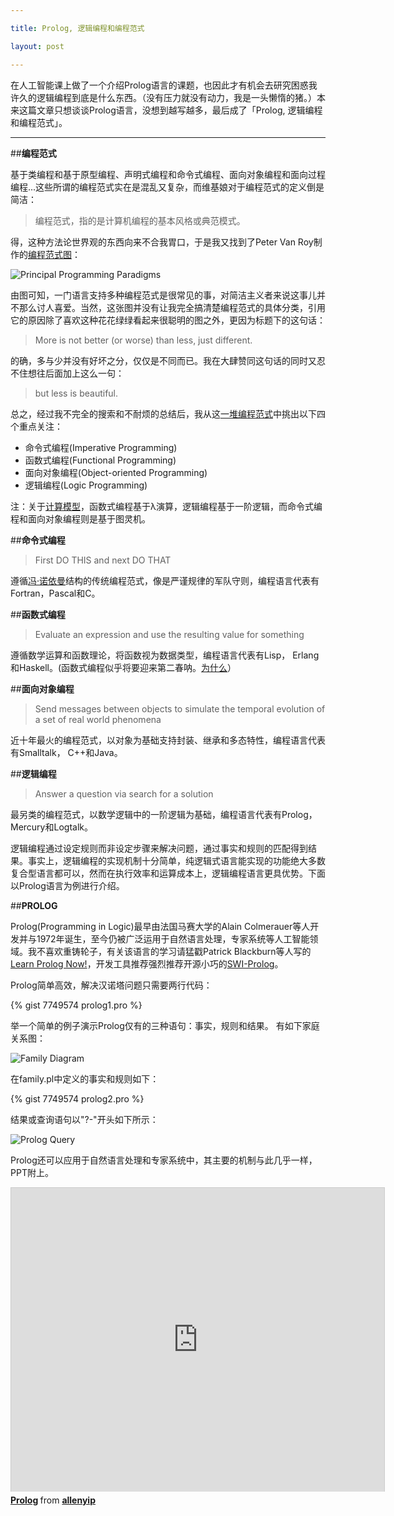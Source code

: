 ```yaml
---

title: Prolog, 逻辑编程和编程范式

layout: post

---
```

在人工智能课上做了一个介绍Prolog语言的课题，也因此才有机会去研究困惑我许久的逻辑编程到底是什么东西。（没有压力就没有动力，我是一头懒惰的猪。）本来这篇文章只想谈谈Prolog语言，没想到越写越多，最后成了「Prolog, 逻辑编程和编程范式」。

---

##**编程范式**

基于类编程和基于原型编程、声明式编程和命令式编程、面向对象编程和面向过程编程...这些所谓的编程范式实在是混乱又复杂，而维基娘对于编程范式的定义倒是简洁：

>编程范式，指的是计算机编程的基本风格或典范模式。

得，这种方法论世界观的东西向来不合我胃口，于是我又找到了Peter Van Roy制作的[编程范式图][1]：

![Principal Programming Paradigms][2]

由图可知，一门语言支持多种编程范式是很常见的事，对简洁主义者来说这事儿并不那么讨人喜爱。当然，这张图并没有让我完全搞清楚编程范式的具体分类，引用它的原因除了喜欢这种花花绿绿看起来很聪明的图之外，更因为标题下的这句话：

>More is not better (or worse) than less, just different.

的确，多与少并没有好坏之分，仅仅是不同而已。我在大肆赞同这句话的同时又忍不住想往后面加上这么一句：

>but less is beautiful.

总之，经过我不完全的搜索和不耐烦的总结后，我从这[一堆编程范式][3]中挑出以下四个重点关注：

* 命令式编程(Imperative Programming)
* 函数式编程(Functional Programming)
* 面向对象编程(Object-oriented Programming)
* 逻辑编程(Logic Programming)

注：关于[计算模型][4]，函数式编程基于λ演算，逻辑编程基于一阶逻辑，而命令式编程和面向对象编程则是基于图灵机。

##**命令式编程**

>First DO THIS and next DO THAT

遵循[冯·诺依曼][5]结构的传统编程范式，像是严谨规律的军队守则，编程语言代表有Fortran，Pascal和C。

##**函数式编程**

>Evaluate an expression and use the resulting value for something

遵循数学运算和函数理论，将函数视为数据类型，编程语言代表有Lisp， Erlang和Haskell。(函数式编程似乎将要迎来第二春呐。[为什么][6]）

##**面向对象编程**

>Send messages between objects to simulate the temporal evolution of a set of real world phenomena

近十年最火的编程范式，以对象为基础支持封装、继承和多态特性，编程语言代表有Smalltalk， C++和Java。

##**逻辑编程**

>Answer a question via search for a solution

最另类的编程范式，以数学逻辑中的一阶逻辑为基础，编程语言代表有Prolog，Mercury和Logtalk。

逻辑编程通过设定规则而非设定步骤来解决问题，通过事实和规则的匹配得到结果。事实上，逻辑编程的实现机制十分简单，纯逻辑式语言能实现的功能绝大多数复合型语言都可以，然而在执行效率和运算成本上，逻辑编程语言更具优势。下面以Prolog语言为例进行介绍。

##**PROLOG**

Prolog(Programming in Logic)最早由法国马赛大学的Alain Colmerauer等人开发并与1972年诞生，至今仍被广泛运用于自然语言处理，专家系统等人工智能领域。我不喜欢重铸轮子，有关该语言的学习请猛戳Patrick Blackburn等人写的[Learn Prolog Now!][7]，开发工具推荐强烈推荐开源小巧的[SWI-Prolog][8]。

Prolog简单高效，解决汉诺塔问题只需要两行代码：

{% gist 7749574 prolog1.pro %}

举一个简单的例子演示Prolog仅有的三种语句：事实，规则和结果。
有如下家庭关系图：

![Family Diagram][9]

在family.pl中定义的事实和规则如下：

{% gist 7749574 prolog2.pro %}

结果或查询语句以"?-"开头如下所示：

![Prolog Query][10]

Prolog还可以应用于自然语言处理和专家系统中，其主要的机制与此几乎一样，PPT附上。

<iframe src="http://www.slideshare.net/slideshow/embed_code/16338774" width="597" height="486" frameborder="0" marginwidth="0" marginheight="0" scrolling="no" style="border:1px solid #CCC;border-width:1px 1px 0;margin-bottom:5px" allowfullscreen webkitallowfullscreen mozallowfullscreen> </iframe> <div style="margin-bottom:5px"> <strong> <a href="http://www.slideshare.net/allenyip/prolog-16338774" title="Prolog" target="_blank">Prolog</a> </strong> from <strong><a href="http://www.slideshare.net/allenyip" target="_blank">allenyip</a></strong> </div>

[1]:http://www.info.ucl.ac.be/~pvr/paradigmsDIAGRAMeng108.pdf
[2]:http://i.imgur.com/oACpKEi.png
[3]:http://en.wikipedia.org/wiki/Category:Programming_paradigms
[4]:http://en.wikipedia.org/wiki/Computational_model
[5]:http://en.wikipedia.org/wiki/John_von_Neumann
[6]:http://www.cse.chalmers.se/~rjmh/Papers/whyfp.html
[7]:http://www.learnprolognow.org/
[8]:http://www.swi-prolog.org
[9]:http://i.imgur.com/ekXPwFP.png
[10]:http://i.imgur.com/PX5NBlR.png
